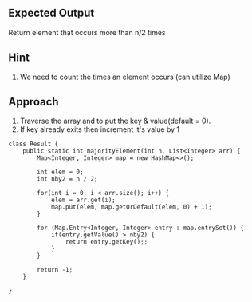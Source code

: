 ## Expected Output
Return element that occurs more than n/2 times

## Hint
1. We need to count the times an element occurs (can utilize Map)

## Approach
1. Traverse the array and to put the key & value(default = 0).
2. If key already exits then increment it's value by 1

```
class Result {
    public static int majorityElement(int n, List<Integer> arr) {
        Map<Integer, Integer> map = new HashMap<>();

        int elem = 0;
        int nby2 = n / 2;

        for(int i = 0; i < arr.size(); i++) {
            elem = arr.get(i);
            map.put(elem, map.getOrDefault(elem, 0) + 1);
        }
        
        for (Map.Entry<Integer, Integer> entry : map.entrySet()) {
            if(entry.getValue() > nby2) {
                return entry.getKey();;
            }
        }
        
        return -1;
    }

}
```